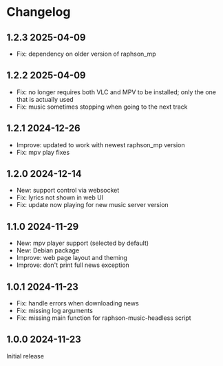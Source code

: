 # Changelog

## 1.2.3 2025-04-09
* Fix: dependency on older version of raphson_mp

## 1.2.2 2025-04-09
* Fix: no longer requires both VLC and MPV to be installed; only the one that is actually used
* Fix: music sometimes stopping when going to the next track

## 1.2.1 2024-12-26
* Improve: updated to work with newest raphson_mp version
* Fix: mpv play fixes

## 1.2.0 2024-12-14
* New: support control via websocket
* Fix: lyrics not shown in web UI
* Fix: update now playing for new music server version

## 1.1.0 2024-11-29
* New: mpv player support (selected by default)
* New: Debian package
* Improve: web page layout and theming
* Improve: don't print full news exception

## 1.0.1 2024-11-23

* Fix: handle errors when downloading news
* Fix: missing log arguments
* Fix: missing main function for raphson-music-headless script

## 1.0.0 2024-11-23

Initial release
